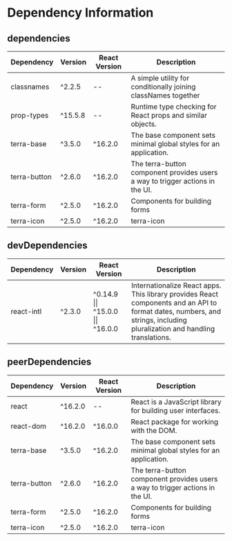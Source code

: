 # Dependency Information

## dependencies
| Dependency | Version | React Version | Description |
|-|-|-|-|
| classnames | ^2.2.5 | -- | A simple utility for conditionally joining classNames together |
| prop-types | ^15.5.8 | -- | Runtime type checking for React props and similar objects. |
| terra-base | ^3.5.0 | ^16.2.0 | The base component sets minimal global styles for an application. |
| terra-button | ^2.6.0 | ^16.2.0 | The terra-button component provides users a way to trigger actions in the UI. |
| terra-form | ^2.5.0 | ^16.2.0 | Components for building forms |
| terra-icon | ^2.5.0 | ^16.2.0 | terra-icon |

## devDependencies
| Dependency | Version | React Version | Description |
|-|-|-|-|
| react-intl | ^2.3.0 | ^0.14.9 \|\| ^15.0.0 \|\| ^16.0.0 | Internationalize React apps. This library provides React components and an API to format dates, numbers, and strings, including pluralization and handling translations. |

## peerDependencies
| Dependency | Version | React Version | Description |
|-|-|-|-|
| react | ^16.2.0 | -- | React is a JavaScript library for building user interfaces. |
| react-dom | ^16.2.0 | ^16.0.0 | React package for working with the DOM. |
| terra-base | ^3.5.0 | ^16.2.0 | The base component sets minimal global styles for an application. |
| terra-button | ^2.6.0 | ^16.2.0 | The terra-button component provides users a way to trigger actions in the UI. |
| terra-form | ^2.5.0 | ^16.2.0 | Components for building forms |
| terra-icon | ^2.5.0 | ^16.2.0 | terra-icon |
